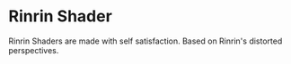 # Rinrin Shader
Rinrin Shaders are made with self satisfaction. 
Based on Rinrin's distorted perspectives.
